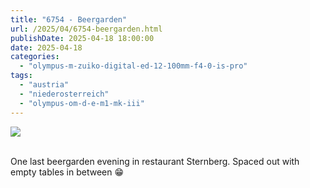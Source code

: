 ```yaml
---
title: "6754 - Beergarden"
url: /2025/04/6754-beergarden.html
publishDate: 2025-04-18 18:00:00
date: 2025-04-18
categories:
  - "olympus-m-zuiko-digital-ed-12-100mm-f4-0-is-pro"
tags:
  - "austria"
  - "niederosterreich"
  - "olympus-om-d-e-m1-mk-iii"
---
```

<div class="container">
<div class="center"><a target="_blank" href="https://d25zfm9zpd7gm5.cloudfront.net/1200x1200/2020/20201004_170007_lr.jpg"><img class="webfeedsFeaturedVisual" src="https://d25zfm9zpd7gm5.cloudfront.net/0600x0600/2020/20201004_170007_lr.jpg" /></a></div>
</div>
<br />

One last beergarden evening in restaurant Sternberg. Spaced
out with empty tables in between :grin:
